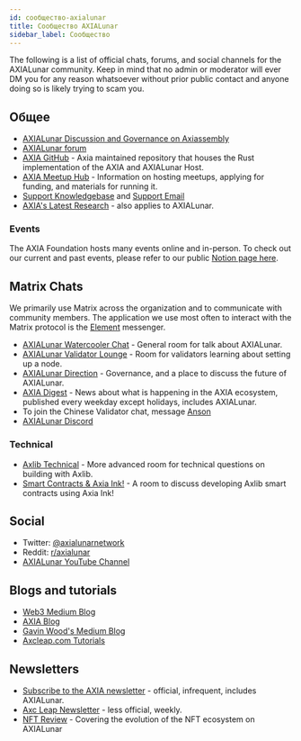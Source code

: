 ```yaml
---
id: сообщество-axialunar
title: Сообщество AXIALunar
sidebar_label: Сообщество
---
```


The following is a list of official chats, forums, and social channels for the AXIALunar community. Keep in mind that no admin or moderator will ever DM you for any reason whatsoever without prior public contact and anyone doing so is likely trying to scam you.

## Общее

- [AXIALunar Discussion and Governance on Axiassembly](https://axialunar.axiassembly.io/)
- [AXIALunar forum](https://forum.axialunar.network/)
- [AXIA GitHub](https://github.com/axia-tech/AXIA/) - Axia maintained repository that houses the Rust implementation of the AXIA and AXIALunar Host.
- [AXIA Meetup Hub](https://www.notion.so/web3foundation/AXIA-Meetup-Hub-4511c156770e4ba9936386d8be5fe5be) - Information on hosting meetups, applying for funding, and materials for running it.
- [Support Knowledgebase](https://support.AXIA.network/support/home) and [Support Email](mailto:support@AXIA.network)
- [AXIA's Latest Research](https://research.AXIA.org/en/latest/AXIA/) - also applies to AXIALunar.

### Events

The AXIA Foundation hosts many events online and in-person. To check out our current and past events, please refer to our public [Notion page here](https://www.notion.so/Public-Events-Database-fdd2df4c29d04818a5dd403e2b85920d).

## Matrix Chats

We primarily use Matrix across the organization and to communicate with community members. The application we use most often to interact with the Matrix protocol is the [Element](https://app.element.io) messenger.

- [AXIALunar Watercooler Chat](https://app.element.io/#/room/%23axialunarwatercooler:AXIA.builders) - General room for talk about AXIALunar.
- [AXIALunar Validator Lounge](https://app.element.io/#/room/!LhjZccBOqFNYKLdmbb:AXIA.builders?via=matrix.axia.io&via=matrix.org&via=AXIA.org) - Room for validators learning about setting up a node.
- [AXIALunar Direction](https://app.element.io/#/room/!QXMnIJzxlnVrvRzhUA:matrix.axia.io?via=matrix.axia.io&via=matrix.org&via=AXIA.org) - Governance, and a place to discuss the future of AXIALunar.
- [AXIA Digest](https://matrix.to/#/!vMpYyTkvjXcevxSdsQ:AXIA.org) - News about what is happening in the AXIA ecosystem, published every weekday except holidays, includes AXIALunar.
- To join the Chinese Validator chat, message [Anson](https://raw.githubusercontent.com/axialunarnetwork/userguide/master/chinese-language-validators-wechat.png?token=ABIBK6VM3MAOKWE43GM3JHC5G3ARG)
- [AXIALunar Discord](https://discord.gg/JSJcRwz8fp)

### Technical

- [Axlib Technical](https://app.element.io/#/room/#axlib-technical:matrix.org) - More advanced room for technical questions on building with Axlib.
- [Smart Contracts & Axia Ink!](https://app.element.io/#/room/!tYUCYdSvSYPMjWNDDD:matrix.axia.io?via=matrix.axia.io&via=matrix.org&via=AXIA.org) - A room to discuss developing Axlib smart contracts using Axia Ink!

## Social

- Twitter: [@axialunarnetwork](https://twitter.com/axialunarnetwork)
- Reddit: [r/axialunar](https://reddit.com/r/axialunar)
- [AXIALunar YouTube Channel](http://youtube.com/c/axialunarnetwork)

## Blogs and tutorials

- [Web3 Medium Blog](https://medium.com/@web3)
- [AXIA Blog](https://AXIA.network/blog/)
- [Gavin Wood's Medium Blog](https://medium.com/@gavofyork)
- [Axcleap.com Tutorials](https://axcleap.com)

## Newsletters

- [Subscribe to the AXIA newsletter](https://share.hsforms.com/1LL1CBwiASxC5pJUYZAiDVw4752a) - official, infrequent, includes AXIALunar.
- [Axc Leap Newsletter](https://axcleap.substack.com/) - less official, weekly.
- [NFT Review](https://news.nft.review) - Covering the evolution of the NFT ecosystem on AXIALunar
